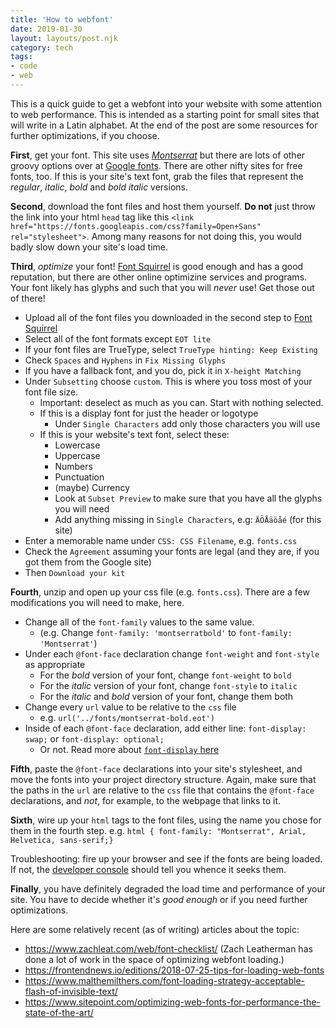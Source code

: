 ```yaml
---
title: 'How to webfont'
date: 2019-01-30
layout: layouts/post.njk
category: tech
tags:
- code
- web
---
```


This is a quick guide to get a webfont into your website with some attention to web performance. This is intended as a starting point for small sites that will write in a Latin alphabet. At the end of the post are some resources for further optimizations, if you choose.

**First**, get your font. This site uses [*Montserrat*](https://fonts.google.com/specimen/Montserrat) but there are lots of other groovy options over at [Google fonts](https://fonts.google.com). There are other nifty sites for free fonts, too. If this is your site's text font, grab the files that represent the *regular*, *italic*, *bold* and *bold italic* versions.

**Second**, download the font files and host them yourself. **Do not** just throw the link into your html `head` tag like this `<link href="https://fonts.googleapis.com/css?family=Open+Sans" rel="stylesheet">`. Among many reasons for not doing this, you would badly slow down your site's load time.

**Third**, *optimize* your font! [Font Squirrel](https://www.fontsquirrel.com/tools/webfont-generator) is good enough and has a good reputation, but there are other online optimizine services and programs. Your font likely has glyphs and such that you will *never* use! Get those out of there!

- Upload all of the font files you downloaded in the second step to [Font Squirrel](https://www.fontsquirrel.com/tools/webfont-generator)
- Select all of the font formats except `EOT lite`
- If your font files are TrueType, select `TrueType hinting: Keep Existing`
- Check `Spaces` and `Hyphens` in `Fix Missing Glyphs`
- If you have a fallback font, and you do, pick it in `X-height Matching`
- Under `Subsetting` choose `custom`. This is where you toss most of your font file size.
    - Important: deselect as much as you can. Start with nothing selected.
    - If this is a display font for just the header or logotype
        - Under `Single Characters` add only those characters you will use
    - If this is your website's text font, select these:
        - Lowercase
        - Uppercase
        - Numbers
        - Punctuation
        - (maybe) Currency
        - Look at `Subset Preview` to make sure that you have all the glyphs you will need
        - Add anything missing in `Single Characters`, e.g: `ÄÖÅäöåé` (for this site)
- Enter a memorable name under `CSS: CSS Filename`, e.g. `fonts.css`
- Check the `Agreement` assuming your fonts are legal (and they are, if you got them from the Google site)
- Then `Download your kit`

**Fourth**, unzip and open up your css file (e.g. `fonts.css`). There are a few modifications you will need to make, here.

- Change all of the `font-family` values to the same value.
    - (e.g. Change `font-family: 'montserratbold'` to `font-family: 'Montserrat'`)
- Under each `@font-face` declaration change `font-weight` and `font-style` as appropriate
    - For the *bold* version of your font, change `font-weight` to `bold`
    - For the *italic* version of your font, change `font-style` to `italic`
    - For the *italic* and *bold* version of your font, change them both
- Change every `url` value to be relative to the `css` file
    - e.g. `url('../fonts/montserrat-bold.eot')`
- Inside of each `@font-face` declaration, add either line: `font-display: swap;` or `font-display: optional;`
    - Or not. Read more about [`font-display` here](https://developer.mozilla.org/en-US/docs/Web/CSS/@font-face/font-display)

**Fifth**, paste the `@font-face` declarations into your site's stylesheet, and move the fonts into your project directory structure. Again, make sure that the paths in the `url` are relative to the `css` file that contains the `@font-face` declarations, and *not*, for example, to the webpage that links to it.

**Sixth**, wire up your `html` tags to the font files, using the name you chose for them in the fourth step. e.g. `html { font-family: "Montserrat", Arial, Helvetica, sans-serif;}`

Troubleshooting: fire up your browser and see if the fonts are being loaded. If not, the [developer console](https://developers.google.com/web/tools/chrome-devtools/) should tell you whence it seeks them.

**Finally**, you have definitely degraded the load time and performance of your site. You have to decide whether it's *good enough* or if you need further optimizations.

Here are some relatively recent (as of writing) articles about the topic:

- https://www.zachleat.com/web/font-checklist/ (Zach Leatherman has done a lot of work in the space of optimizing webfont loading.)
- https://frontendnews.io/editions/2018-07-25-tips-for-loading-web-fonts
- https://www.malthemilthers.com/font-loading-strategy-acceptable-flash-of-invisible-text/
- https://www.sitepoint.com/optimizing-web-fonts-for-performance-the-state-of-the-art/